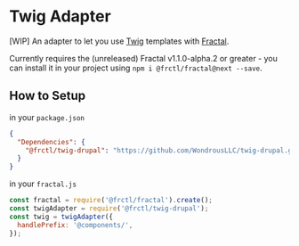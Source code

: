 # Twig Adapter

[WIP] An adapter to let you use [Twig](https://github.com/twigjs/twig.js) templates with [Fractal](http://github.com/frctl/fractal).

Currently requires the (unreleased) Fractal v1.1.0-alpha.2 or greater - you can install it in your project using `npm i @frctl/fractal@next --save`.

## How to Setup
 
in your `package.json` 

```json
{
  "Dependencies": {
    "@frctl/twig-drupal": "https://github.com/WondrousLLC/twig-drupal.git",
  }
}
```

in your `fractal.js`

```js
const fractal = require('@frctl/fractal').create();
const twigAdapter = require('@frctl/twig-drupal');
const twig = twigAdapter({
  handlePrefix: '@components/',
});
```
